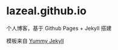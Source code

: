 # lazeal.github.io

个人博客，基于 Github Pages + Jekyll 搭建

模板来自 [Yummy Jekyll](https://github.com/DONGChuan/Yummy-Jekyll)